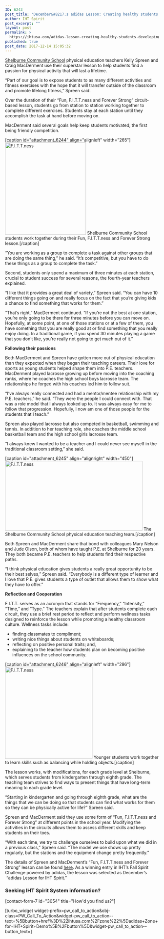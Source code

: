 ```yaml
---
ID: 6243
post_title: 'December&#8217;s adidas Lesson: Creating healthy students by developing passion for F.I.T.T.ness'
author: IHT Spirit
post_excerpt: ""
layout: post
permalink: >
  https://ihtusa.com/adidas-lesson-creating-healthy-students-developing-fitness-passion/
published: true
post_date: 2017-12-14 15:05:32
---
```

<span style="font-weight: 400;"><a href="https://www.cvsdvt.org/Domain/10" target="_blank" rel="noopener">Shelburne Community School</a> physical education teachers Kelly Spreen and Craig MacDerment use their superstar lesson to help students find a passion for physical activity that will last a lifetime.</span>

<span style="font-weight: 400;">“Part of our goal is to expose students to as many different activities and fitness exercises with the hope that it will transfer outside of the classroom and promote lifelong fitness,” Spreen said. </span>

<span style="font-weight: 400;">Over the duration of their “Fun, F.I.T.T.ness and Forever Strong” circuit-based lesson, students go from station to station working together to complete different exercises. Students stay at each station until they accomplish the task at hand before moving on. </span>

<span style="font-weight: 400;">MacDerment said several goals help keep students motivated, the first being friendly competition.</span><!--more-->

[caption id="attachment_6244" align="alignleft" width="265"]<a href="https://ihtusa.com/wp-content/uploads/2017/12/File_0004.jpeg"><img class="wp-image-6244 size-medium" src="https://ihtusa.com/wp-content/uploads/2017/12/File_0004-265x300.jpeg" alt="F.I.T.T.ness" width="265" height="300" /></a> Shelburne Community School students work together during their Fun, F.I.T.T.ness and Forever Strong lesson.[/caption]

<span style="font-weight: 400;">“You are working as a group to complete a task against other groups that are doing the same thing,” he said. “It’s competitive, but you have to do these things as a group to complete the task.”</span>

<span style="font-weight: 400;">Second, students only spend a maximum of three minutes at each station, crucial to student success for several reasons, the fourth-year teachers explained.</span>

<span style="font-weight: 400;">“I like that it provides a great deal of variety,” Spreen said. “You can have 10 different things going on and really focus on the fact that you’re giving kids a chance to find something that works for them.” </span>

<span style="font-weight: 400;">“That’s right,” MacDerment continued. “If you’re not the best at one station, you’re only going to be there for three minutes before you can move on. Hopefully, at some point, at one of those stations or at a few of them, you have something that you are really good at or find something that you really enjoy doing. In a traditional game, if you spend 30 minutes playing a game that you don’t like, you’re really not going to get much out of it.”</span>

<b>Following their passions</b>

<span style="font-weight: 400;">Both MacDerment and Spreen have gotten more out of physical education than they expected when they began their teaching careers. Their love for sports as young students helped shape them into P.E. teachers. MacDerment played lacrosse growing up before moving into the coaching ranks, where he coaches the high school boys lacrosse team. The relationships he forged with his coaches led him to follow suit.</span>

<span style="font-weight: 400;">“I’ve always really connected and had a mentor/mentee relationship with my P.E. teachers,” he said. “They were the people I could connect with. That was a role model that I always looked up to. It was always easy for me to follow that progression. Hopefully, I now am one of those people for the students that I teach.”</span>

<span style="font-weight: 400;">Spreen also played lacrosse but also competed in basketball, swimming and tennis. In addition to her teaching role, she coaches the middle school basketball team and the high school girls lacrosse team.</span>

<span style="font-weight: 400;">“I always knew I wanted to be a teacher and I could never see myself in the traditional classroom setting,” she said.</span>

[caption id="attachment_6245" align="alignright" width="450"]<a href="https://ihtusa.com/wp-content/uploads/2017/12/Teaching-team.jpg"><img class="wp-image-6245" src="https://ihtusa.com/wp-content/uploads/2017/12/Teaching-team-300x151.jpg" alt="F.I.T.T.ness" width="450" height="227" /></a> The Shelburne Community School physical education teaching team.[/caption]

<span style="font-weight: 400;">Both Spreen and MacDerment share that bond with colleagues Mary Nelson and Jude Olson, both of whom have taught P.E. at Shelburne for 20 years. They both became P.E. teachers to help students find their respective paths.</span>

<span style="font-weight: 400;">“I think physical education gives students a really great opportunity to be their best selves,” Spreen said. “Everybody is a different type of learner and I love that P.E. gives students a type of outlet that allows them to show what they have to offer.”</span>

<b>Reflection and Cooperation</b>

<span style="font-weight: 400;">F.I.T.T. serves as an acronym that stands for “Frequency,” “Intensity,” “Time,” and “Type.” The teachers explain that after students complete each circuit, they use a brief rest period to reflect and perform wellness tasks designed to reinforce the lesson while promoting a healthy classroom culture. Wellness tasks include:</span>
<ul>
 	<li style="font-weight: 400;"><span style="font-weight: 400;">finding classmates to compliment; </span></li>
 	<li style="font-weight: 400;"><span style="font-weight: 400;">writing nice things about students on whiteboards;</span></li>
 	<li style="font-weight: 400;"><span style="font-weight: 400;">reflecting on positive personal traits; and, </span></li>
 	<li style="font-weight: 400;"><span style="font-weight: 400;">explaining to the teacher how students plan on becoming positive influences on the school community.</span></li>
</ul>
[caption id="attachment_6246" align="alignleft" width="286"]<a href="https://ihtusa.com/wp-content/uploads/2017/12/IMG_1378_edi.jpg"><img class="wp-image-6246 size-medium" src="https://ihtusa.com/wp-content/uploads/2017/12/IMG_1378_edi-286x300.jpg" alt="F.I.T.T.ness" width="286" height="300" /></a> Younger students work together to learn skills such as balancing while holding objects.[/caption]

<span style="font-weight: 400;">The lesson works, with modifications, for each grade level at Shelburne, which serves students from kindergarten through eighth grade. The teaching team strives to find ways to present things that have long-term meaning to each grade level.</span>

<span style="font-weight: 400;">“Starting in kindergarten and going through eighth grade, what are the things that we can be doing so that students can find what works for them so they can be physically active for life?” Spreen said.</span>

<span style="font-weight: 400;">Spreen and MacDerment said they use some form of “Fun, F.I.T.T.ness and Forever Strong” at different points in the school year. Modifying the activities in the circuits allows them to assess different skills and keep students on their toes.</span>

<span style="font-weight: 400;">“With each time, we try to challenge ourselves to build upon what we did in a previous class,” Spreen said. “The model we use shows up pretty regularly, but the stations and the equipment change pretty frequently.”</span>

<span style="font-weight: 400;">The details of Spreen and MacDerment’s “Fun, F.I.T.T.ness and Forever Strong” lesson can be found </span><a href="https://ihtusa.com/iht-spirit-pe-resources/"><span style="font-weight: 400;">here</span></a><span style="font-weight: 400;">. As a winning entry in IHT’s Fall Spirit Challenge powered by adidas, the lesson was selected as December’s  “adidas Lesson for IHT Spirit.”</span>
<h3 class="article-newsletter-signup">Seeking IHT Spirit System information?</h3>
<p class="article-newsletter-signup">[contact-form-7 id="3054" title="How'd you find us?"]</p>
[turbo_widget widget-prefix=pw_call_to_action&obj-class=PW_Call_To_Action&widget-pw_call_to_action--text=%5Bbutton+href%3D%22ihtusa.com%2Fzone%22%5Dadidas+Zone+for+IHT+Spirit+Demo%5B%2Fbutton%5D&widget-pw_call_to_action--button_text=]